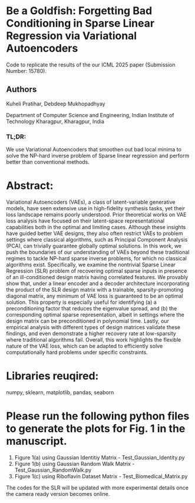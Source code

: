 # Be a Goldfish: Forgetting Bad Conditioning in Sparse Linear Regression via Variational Autoencoders
Code to replicate the results of the our ICML 2025 paper (Submission Number: 15780).

## Authors
Kuheli Pratihar, Debdeep Mukhopadhyay 

Department of Computer Science and Engineering, Indian Institute of Technology Kharagpur, Kharagpur, India

### TL;DR: 
We use Variational Autoencoders that smoothen out bad local minima to solve the NP-hard inverse problem of Sparse linear regression and perform better than conventional methods.

# Abstract:
Variational Autoencoders (VAEs), a class of latent-variable generative models, have seen extensive use in high-fidelity synthesis tasks, yet their loss landscape remains poorly understood. Prior theoretical works on VAE loss analysis have focused on their latent-space representational capabilities both in the optimal and limiting cases. Although these insights have guided better VAE designs, they also often restrict VAEs to problem settings where classical algorithms, such as Principal Component Analysis (PCA), can trivially guarantee globally optimal solutions. In this work, we push the boundaries of our understanding of VAEs beyond these traditional regimes to tackle NP-hard sparse inverse problems, for which no classical algorithms exist. Specifically, we examine the nontrivial Sparse Linear Regression (SLR) problem of recovering optimal sparse inputs in presence of an ill-conditioned design matrix having correlated features. We provably show that, under a linear encoder and a decoder architecture incorporating the product of the SLR design matrix with a trainable, sparsity-promoting diagonal matrix, any minimum of VAE loss is guaranteed to be an optimal solution. This property is especially useful for identifying (a) a preconditioning factor that reduces the eigenvalue spread, and (b) the corresponding optimal sparse representation, albeit in settings where the design matrix can be preconditioned in polynomial time. Lastly, our empirical analysis with different types of design matrices validate these findings, and even demonstrate a higher recovery rate at low-sparsity where traditional algorithms fail. Overall, this work highlights the flexible nature of the VAE loss, which can be adapted to efficiently solve computationally hard problems under specific constraints.

# Libraries reuqired:
numpy, sklearn, matplotlib, pandas, seaborn

# Please run the following python files to generate the plots for Fig. 1 in the manuscript.
1. Figure 1(a) using Gaussian Identitiy Matrix - Test_Gaussian_Identity.py
2. Figure 1(b) using Gaussian Random Walk Matrix - Test_Gaussian_RandomWalk.py
3. Figure 1(c) using Riboflavin Dataset Matrix - Test_Biomedical_Matrix.py
   
The codes for the SLR will be updated with more experimental details once the camera ready version becomes online.
